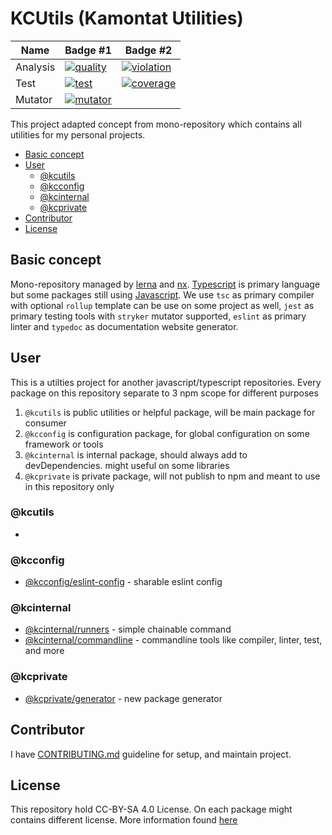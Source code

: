 # KCUtils (Kamontat Utilities)

| Name     | Badge #1                 | Badge #2                   |
| -------- | ------------------------ | -------------------------- |
| Analysis | [![quality][q_img]][sdb] | [![violation][sv_img]][sv] |
| Test     | [![test][t_img]][t]      | [![coverage][sc_img]][sc]  |
| Mutator  | [![mutator][mt_img]][mt] |

This project adapted concept from mono-repository which contains all utilities for my personal projects.

- [Basic concept](#basic-concept)
- [User](#user)
  - [@kcutils](#kcutils)
  - [@kcconfig](#kcconfig)
  - [@kcinternal](#kcinternal)
  - [@kcprivate](#kcprivate)
- [Contributor](#contributor)
- [License](#license)

## Basic concept

Mono-repository managed by [lerna][lerna_link] and [nx][nx_link]. [Typescript][ts_link] is primary language but some packages still using [Javascript][js_link]. We use `tsc` as primary compiler with optional `rollup` template can be use on some project as well, `jest` as primary testing tools with `stryker` mutator supported, `eslint` as primary linter and `typedoc` as documentation website generator.

## User

This is a utilties project for another javascript/typescript repositories.
Every package on this repository separate to 3 npm scope for different purposes

1. `@kcutils` is public utilities or helpful package, will be main package for consumer
2. `@kcconfig` is configuration package, for global configuration on some framework or tools
3. `@kcinternal` is internal package, should always add to devDependencies. might useful on some libraries
4. `@kcprivate` is private package, will not publish to npm and meant to use in this repository only

### @kcutils

- <none>

### @kcconfig

- [@kcconfig/eslint-config][kcc_esl_gh]      - sharable eslint config

### @kcinternal

- [@kcinternal/runners][kci_rn_gh]      - simple chainable command
- [@kcinternal/commandline][kci_cli_gh] - commandline tools like compiler, linter, test, and more

### @kcprivate

- [@kcprivate/generator][kcp_gen_gh]      - new package generator

## Contributor

I have [CONTRIBUTING.md](./docs/CONTRIBUTING.md) guideline for setup, and maintain project.

## License

This repository hold CC-BY-SA 4.0 License. On each package might contains different license. 
More information found [here](./LICENSE)

<!-- BANNER SECTION -->

[q_img]: https://img.shields.io/sonar/quality_gate/kamontat_kcutils?server=https%3A%2F%2Fsonarcloud.io&style=flat-square
[sv_img]: https://img.shields.io/sonar/violations/kamontat_kcutils?format=long&server=https%3A%2F%2Fsonarcloud.io&style=flat-square
[sc_img]: https://img.shields.io/sonar/coverage/kamontat_kcutils?server=https%3A%2F%2Fsonarcloud.io&style=flat-square
[t_img]: https://img.shields.io/github/workflow/status/kamontat/kcutils/Default/main?style=flat-square
[mt_img]: https://img.shields.io/endpoint?style=flat-square&url=https%3A%2F%2Fbadge-api.stryker-mutator.io%2Fgithub.com%2Fkamontat%2Fkcutils%2Fmain

[sdb]: https://sonarcloud.io/dashboard?id=kamontat_kcutils
[sv]: https://sonarcloud.io/project/issues?id=kamontat_kcutils&resolved=false&types=VULNERABILITY
[sc]: https://sonarcloud.io/component_measures?id=kamontat_kcutils&metric=coverage&view=list
[t]: https://github.com/kamontat/kcutils/actions
[mt]: https://dashboard.stryker-mutator.io/reports/github.com/kamontat/kcutils/main

<!-- USEFUL LINK SECTION -->

[lerna_link]: https://lerna.js.org/
[nx_link]: https://nx.dev/
[js_link]: https://www.javascript.com/
[ts_link]: https://www.typescriptlang.org/

<!-- GITHUB SECTION -->

[kci_rn_gh]: ./packages/internal/runners
[kci_cli_gh]: ./packages/internal/commandline

[kcc_esl_gh]: ./packages/configs/eslint-config

[kcp_gen_gh]: ./packages/private/generator
